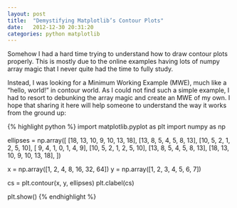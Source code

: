 ```yaml
---
layout: post
title:  "Demystifying Matplotlib’s Contour Plots"
date:   2012-12-30 20:31:20
categories: python matplotlib
---
```


Somehow I had a hard time trying to understand how to draw contour plots properly. This is mostly due to the online examples having lots of numpy array magic that I never quite had the time to fully study.

Instead, I was looking for a Minimum Working Example (MWE), much like a “hello, world!” in contour world. As I could not find such a simple example, I had to resort to debunking the array magic and create an MWE of my own. I hope that sharing it here will help someone to understand the way it works from the ground up:

{% highlight python %}
import matplotlib.pyplot as plt
import numpy as np
 
ellipses = np.array([
    [18, 13, 10,  9, 10, 13, 18],
    [13,  8,  5,  4,  5,  8, 13],
    [10,  5,  2,  1,  2,  5, 10],
    [ 9,  4,  1,  0,  1,  4,  9],
    [10,  5,  2,  1,  2,  5, 10],
    [13,  8,  5,  4,  5,  8, 13],
    [18, 13, 10,  9, 10, 13, 18],
])
 
x = np.array([1, 2, 4, 8, 16, 32, 64])
y = np.array([1, 2, 3, 4, 5, 6, 7])
 
cs = plt.contour(x, y, ellipses)
plt.clabel(cs)
 
plt.show()
{% endhighlight %}

